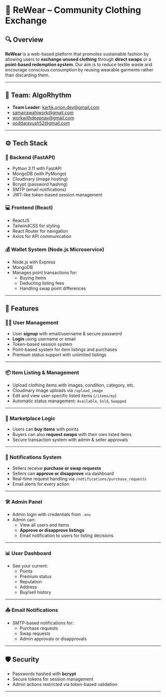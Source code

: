 # 🧥 ReWear – Community Clothing Exchange

## 🔍 Overview

**ReWear** is a web-based platform that promotes sustainable fashion by allowing users to **exchange unused clothing** through **direct swaps** or a **point-based redemption system**. Our aim is to reduce textile waste and encourage conscious consumption by reusing wearable garments rather than discarding them.

---

## 👥 Team: AlgoRhythm

- **Team Leader**: kartik.orion.dev@gmail.com  
- samairawahiwork@gmail.com  
- workwithdeepnav@gmail.com  
- poddarayush52@gmail.com  

---

## ⚙️ Tech Stack

### 🔧 Backend (FastAPI)
- Python 3.11 with FastAPI
- MongoDB (with PyMongo)
- Cloudinary (image hosting)
- Bcrypt (password hashing)
- SMTP (email notifications)
- JWT-like token-based session management

### 💻 Frontend (React)
- ReactJS
- TailwindCSS for styling
- React Router for navigation
- Axios for API communication

### 💰 Wallet System (Node.js Microservice)
- Node.js with Express
- MongoDB
- Manages point transactions for:
  - Buying items
  - Deducting listing fees
  - Handling swap point differences

---

## 🚀 Features

### 🧑‍💼 User Management
- User **signup** with email/username & secure password
- **Login** using username or email
- Token-based session system
- Point-based system for item listings and purchases
- Premium status support with unlimited listings

---

### 📦 Item Listing & Management
- Upload clothing items with images, condition, category, etc.
- Cloudinary image uploads via `/upload_image`
- Edit and view user-specific listed items (`/items/my`)
- Automatic status management: `Available`, `Sold`, `Swapped`

---

### 🛒 Marketplace Logic
- Users can **buy items** with points  
- Buyers can also **request swaps** with their own listed items  
- Secure transaction system with admin & seller approvals

---

### 🔔 Notifications System
- Sellers receive **purchase or swap requests**
- Sellers can **approve or disapprove** via dashboard
- Real-time request handling via `/notifications/purchase_requests`
- Email alerts for every action

---

### 🛠 Admin Panel
- Admin login with credentials from `.env`
- Admin can:
  - View all users and items
  - **Approve or disapprove listings**
  - Email notification to users for listing decisions

---

### 📊 User Dashboard
- See your current:
  - Points
  - Premium status
  - Reputation
  - Address
  - Buy/sell history

---

### 📤 Email Notifications
- SMTP-based notifications for:
  - Purchase requests
  - Swap requests
  - Admin approvals or disapprovals

---

## 🛡️ Security
- Passwords hashed with **bcrypt**
- Secure tokens for session management
- Admin actions restricted via token-based validation

---

